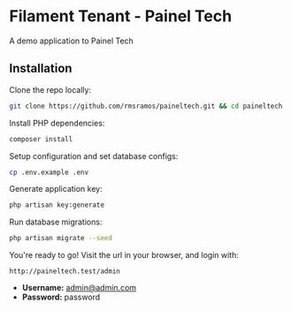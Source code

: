 # Filament Tenant - Painel Tech

A demo application to Painel Tech

## Installation

Clone the repo locally:

```sh
git clone https://github.com/rmsramos/paineltech.git && cd paineltech
```

Install PHP dependencies:

```sh
composer install
```

Setup configuration and set database configs:

```sh
cp .env.example .env
```

Generate application key:

```sh
php artisan key:generate
```

Run database migrations:

```sh
php artisan migrate --seed
```

You're ready to go! Visit the url in your browser, and login with:

`http://paineltech.test/admin`


-   **Username:** admin@admin.com
-   **Password:** password
